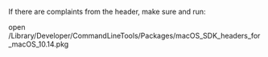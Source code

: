 If there are complaints from the header, make sure and run:

open /Library/Developer/CommandLineTools/Packages/macOS_SDK_headers_for_macOS_10.14.pkg

